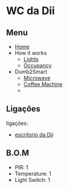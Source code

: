 # WC da Dii


## Menu

- [Home](./readme.md)
- How it works
  - [Lights](./lights.md)
  - [Occupancy](./occupancy.md)
- Dumb2Smart
  - [Microwave](./dumb2smart/microwave.md)
  - [Coffee Machine](./dumb2smart/coffee_machine.md)
  - 
## Ligações

ligações:
- [escritorio da Dii](./escritorio_dii.md)

## B.O.M

- PIR: 1
- Temperature: 1
- Light Switch: 1

